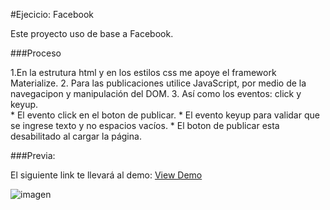#Ejecicio: Facebook

Este proyecto uso de base a Facebook.

###Proceso

1.En la estrutura html y en los estilos css me apoye el framework Materialize.
2. Para las publicaciones utilice JavaScript, por medio de la navegacipon y manipulación del DOM.
3. Así como los eventos: click y keyup.    
	* El evento click en el boton de publicar.
	* El evento keyup para validar que se ingrese texto y no espacios vacíos.
	* El boton de publicar esta desabilitado al cargar la página.


###Previa:

El siguiente link te llevará al demo: [View Demo](https://jenniferjara.github.io/facebook-demo "Demo")

![imagen](http://i68.tinypic.com/35mhzd5.png)
